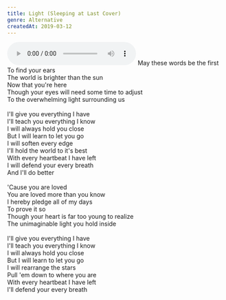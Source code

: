 ```yaml
---
title: Light (Sleeping at Last Cover)
genre: Alternative
createdAt: 2019-03-12
---
```

<audio controls class="mb-6">
  <source src="/songs/light.mp3" type="audio/mpeg">
</audio>
May these words be the first<br>
To find your ears<br>
The world is brighter than the sun<br>
Now that you're here<br>
Though your eyes will need some time to adjust<br>
To the overwhelming light surrounding us<br>
<br>
I'll give you everything I have<br>
I'll teach you everything I know<br>
I will always hold you close<br>
But I will learn to let you go<br>
I will soften every edge<br>
I'll hold the world to it's best<br>
With every heartbeat I have left<br>
I will defend your every breath<br>
And I'll do better<br>
<br>
'Сause you are loved<br>
You are loved more than you know<br>
I hereby pledge all of my days<br>
To prove it so<br>
Though your heart is far too young to realize<br>
The unimaginable light you hold inside<br>
<br>
I'll give you everything I have<br>
I'll teach you everything I know<br>
I will always hold you close<br>
But I will learn to let you go<br>
I will rearrange the stars<br>
Pull 'em down to where you are<br>
With every heartbeat I have left<br>
I'll defend your every breath
